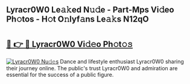 ## Lyracr0W0 Le𝚊𝚔ed N𝚞𝚍e - Part-Mps Vi𝚍eo Ph𝚘tos - H𝚘t O𝚗lyf𝚊ns Le𝚊𝚔s N12qO

# <h2><a href="http://hfetxg6.feru.top/?c=Lyracr0W0">🔗 👉 🔴 Lyracr0W0 Vi𝚍𝚎o Ph𝚘t𝚘𝚜</a></h2>

[![Lyracr0W0 Nu𝚍𝚎s](https://i.imgur.com/0TWrTi3.gif)](http://hfetxg6.feru.top/?c=Lyracr0W0)
Dance and lifestyle enthusiast Lyracr0W0 sharing their journey online. The public's trust Lyracr0W0 and admiration are essential for the success of a public figure. 
